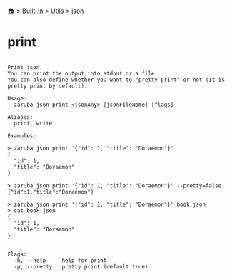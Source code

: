 <!--startTocHeader-->
[🏠](../../../README.md) > [Built-in](../../README.md) > [Utils](../README.md) > [json](README.md)
# print
<!--endTocHeader-->

```

Print json.
You can print the output into stdout or a file.
You can also define whether you want to "pretty print" or not (It is pretty print by default).

Usage:
  zaruba json print <jsonAny> [jsonFileName] [flags]

Aliases:
  print, write

Examples:

> zaruba json print '{"id": 1, "title": "Doraemon"}'
{
  "id": 1,
  "title": "Doraemon"
}

> zaruba json print '{"id": 1, "title": "Doraemon"}' --pretty=false
{"id":1,"title":"Doraemon"}

> zaruba json print '{"id": 1, "title": "Doraemon"}' book.json
> cat book.json
{
  "id": 1,
  "title": "Doraemon"
}


Flags:
  -h, --help     help for print
  -p, --pretty   pretty print (default true)

```

<!--startTocSubtopic-->
<!--endTocSubtopic-->